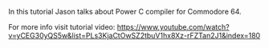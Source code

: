 In this tutorial Jason talks about Power C compiler for Commodore 64.

For more info visit tutorial video:
https://www.youtube.com/watch?v=yCEG30yQS5w&list=PLs3KjaCtOwSZ2tbuV1hx8Xz-rFZTan2J1&index=180
 
